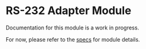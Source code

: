 # RS-232 Adapter Module
Documentation for this module is a work in progress.

For now, please refer to the [specs](specs.yaml) for module details.
